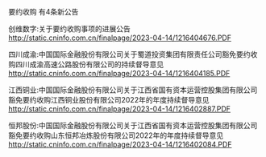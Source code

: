 要约收购 有4条新公告 

创维数字:关于要约收购事项的进展公告 http://static.cninfo.com.cn/finalpage/2023-04-14/1216404676.PDF 

四川成渝:中国国际金融股份有限公司关于蜀道投资集团有限责任公司豁免要约收购四川成渝高速公路股份有限公司的持续督导意见 http://static.cninfo.com.cn/finalpage/2023-04-14/1216404185.PDF 

江西铜业:中国国际金融股份有限公司关于江西省国有资本运营控股集团有限公司豁免要约收购江西铜业股份有限公司2022年的年度持续督导意见 http://static.cninfo.com.cn/finalpage/2023-04-14/1216402887.PDF 

恒邦股份:中国国际金融股份有限公司关于江西省国有资本运营控股集团有限公司豁免要约收购山东恒邦冶炼股份有限公司2022年的年度持续督导意见 http://static.cninfo.com.cn/finalpage/2023-04-14/1216402084.PDF 

